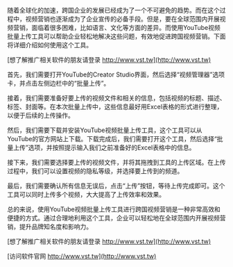 随着全球化的加速，跨国企业的发展已经成为了一个不可避免的趋势。而在这个过程中，视频营销也逐渐成为了企业宣传的必备手段。但是，要在全球范围内开展视频营销，面临着很多困难，比如语言、文化等方面的差异。而使用YouTube视频批量上传工具可以帮助企业轻松地解决这些问题，有效地促进跨国视频营销。下面将详细介绍如何使用这个工具。

[想了解推广相关软件的朋友请登录 http://www.vst.tw](http://www.vst.tw)

首先，我们需要打开YouTube的Creator Studio界面，然后选择“视频管理器”选项卡，并点击左侧边栏中的“批量上传”。

接着，我们需要准备好要上传的视频文件和相关的信息，包括视频的标题、描述、标签、封面等。在本次批量上传中，这些信息最好用Excel表格的形式进行整理，以便于后续的上传操作。

然后，我们需要下载并安装YouTube视频批量上传工具，这个工具可以从YouTube的官方网站上下载。下载完成后，我们需要打开这个工具，然后选择“批量上传”选项，并按照提示输入我们之前准备好的Excel表格中的信息。

接下来，我们需要选择要上传的视频文件，并将其拖拽到工具的上传区域。在上传过程中，我们可以设置视频的隐私等级，并选择要上传到的频道。

最后，我们需要确认所有信息无误后，点击“上传”按钮，等待上传完成即可。这个工具可以同时上传多个视频，大大提高了上传效率和效果。

总的来说，使用YouTube视频批量上传工具进行跨国视频营销是一种非常高效和便捷的方式。通过合理地利用这个工具，企业可以轻松地在全球范围内开展视频营销，提升品牌知名度和影响力。

[想了解推广相关软件的朋友请登录 http://www.vst.tw](http://www.vst.tw)


[访问软件官网 http://www.vst.tw](http://www.vst.tw)

